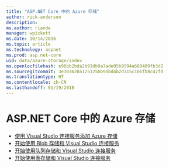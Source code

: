 ```yaml
---
title: "ASP.NET Core 中的 Azure 存储"
author: rick-anderson
description: 
ms.author: riande
manager: wpickett
ms.date: 10/14/2016
ms.topic: article
ms.technology: aspnet
ms.prod: asp.net-core
uid: data/azure-storage/index
ms.openlocfilehash: e98bb2bda2b93db9a7ade05b9594a680489fb3d2
ms.sourcegitcommit: 3e303620a125325bb9abd4b2d315c106fb8c47fd
ms.translationtype: HT
ms.contentlocale: zh-CN
ms.lasthandoff: 01/19/2018
---
```

# <a name="azure-storage-in-aspnet-core"></a>ASP.NET Core 中的 Azure 存储 

* [使用 Visual Studio 连接服务添加 Azure 存储](https://azure.microsoft.com/documentation/articles/vs-azure-tools-connected-services-storage/)
* [开始使用 Blob 存储和 Visual Studio 连接服务](https://azure.microsoft.com/documentation/articles/vs-storage-aspnet5-getting-started-blobs/)
* [开始使用队列存储和 Visual Studio 连接服务](https://azure.microsoft.com/documentation/articles/vs-storage-aspnet5-getting-started-queues/)
* [开始使用表存储和 Visual Studio 连接服务](https://azure.microsoft.com/documentation/articles/vs-storage-aspnet5-getting-started-tables/)
